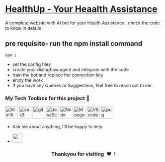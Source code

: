 # [HealthUp - Your Heaalth Assistance]()

A complete website with AI bot for your Health Assistance .
check the code to know in details

## pre requisite- run the npm install command

```
npm i
```

- set the config files
- create your dialogflow agent and integrate with the code
- train the bot and replace the connection key
- enjoy the work
- If you have any Queries or Suggestions, feel free to reach out to me.

### My Tech Toolbox for this project 🧰

<p align="left">
<img src="https://upload.wikimedia.org/wikipedia/commons/thumb/6/61/HTML5_logo_and_wordmark.svg/512px-HTML5_logo_and_wordmark.svg.png" alt="html5" height="40"/> 
<img src="https://upload.wikimedia.org/wikipedia/commons/thumb/d/d5/CSS3_logo_and_wordmark.svg/1200px-CSS3_logo_and_wordmark.svg.png" alt="css3" height="40"/> 
<img src="https://www.vectorlogo.zone/logos/git-scm/git-scm-icon.svg" alt="git" width="40" height="40"/> 
<img src="https://img.icons8.com/nolan/64/js.png" alt="JavaScript" width="40" height="40"/>
<img src="https://img.icons8.com/color/48/000000/nodejs.png" alt="Node" width="40" height="40"/>
<img src="https://img.icons8.com/color/48/000000/mongodb.png"alt="MongoDB" width="40" height="40"/>
<img src="https://img.icons8.com/fluent/48/000000/visual-studio-code-2019.png"alt="VScode" width="40" height="40"/>
<img src="https://img.icons8.com/color/48/000000/pug.png" alt="pug" width="40" height="40"/>

- Ask me about anything, I'll be happy to help.

* [<img height="30" src="https://img.shields.io/badge/linkedin-blue.svg?&style=for-the-badge&logo=linkedin&logoColor=white" />][linkedin]

[linkedin]: https://www.linkedin.com/in/beinglikerishabh/

<h3 align="center">Thankyou for visiting &nbsp;❤️&nbsp; !</h3>
